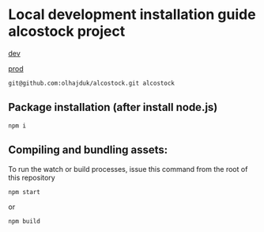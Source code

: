 # Local development installation guide alcostock project
[dev](https://olhajduk.github.io/alcostock/dist/index.html)

[prod](https://alcostock.club/)

```
git@github.com:olhajduk/alcostock.git alcostock
```

## Package installation (after install node.js)
```
npm i
```

## Compiling and bundling assets:
To run the watch or build processes, issue this command from the root of this repository
```
npm start
```
or
```
npm build
```
